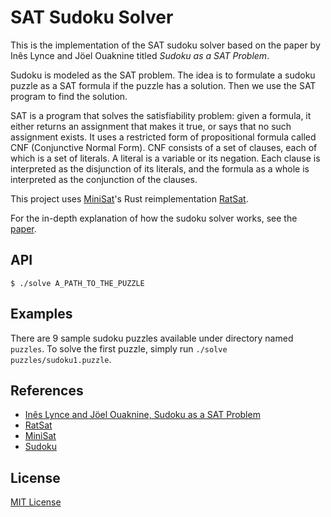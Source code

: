 # SAT Sudoku Solver

This is the implementation of the SAT sudoku solver based on the paper by Inês Lynce and Jöel
Ouaknine titled _Sudoku as a SAT Problem_.

Sudoku is modeled as the SAT problem. The idea is to formulate a sudoku puzzle as a SAT formula if
the puzzle has a solution. Then we use the SAT program to find the solution.

SAT is a program that solves the satisfiability problem: given a formula, it either returns an
assignment that makes it true, or says that no such assignment exists. It uses a restricted form of
propositional formula called CNF (Conjunctive Normal Form). CNF consists of a set of clauses, each
of which is a set of literals. A literal is a variable or its negation. Each clause is interpreted
as the disjunction of its literals, and the formula as a whole is interpreted as the conjunction of
the clauses.

This project uses [MiniSat](http://minisat.se/)'s Rust reimplementation
[RatSat](https://github.com/qnighy/ratsat).

For the in-depth explanation of how the sudoku solver works, see the [paper](paper.pdf).

## API

```console
$ ./solve A_PATH_TO_THE_PUZZLE
```

## Examples

There are 9 sample sudoku puzzles available under directory named `puzzles`. To solve the first
puzzle, simply run `./solve puzzles/sudoku1.puzzle`.

## References

- [Inês Lynce and Jöel Ouaknine, Sudoku as a SAT Problem](paper.pdf)
- [RatSat](https://github.com/qnighy/ratsat)
- [MiniSat](http://minisat.se/)
- [Sudoku](https://en.wikipedia.org/wiki/Sudoku)

## License

[MIT License](LICENSE)

